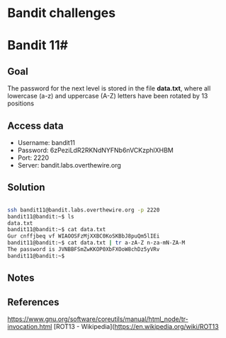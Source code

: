 
# Bandit challenges
# Bandit 11#

## Goal

The password for the next level is stored in the file **data.txt**, where all lowercase (a-z) and uppercase (A-Z) letters have been rotated by 13 positions

## Access data

+ Username: bandit11
+ Password: 6zPeziLdR2RKNdNYFNb6nVCKzphlXHBM
+ Port: 2220
+ Server: bandit.labs.overthewire.org
## Solution

```bash

ssh bandit11@bandit.labs.overthewire.org -p 2220
bandit11@bandit:~$ ls
data.txt
bandit11@bandit:~$ cat data.txt
Gur cnffjbeq vf WIAOOSFzMjXXBC0KoSKBbJ8puQm5lIEi
bandit11@bandit:~$ cat data.txt | tr a-zA-Z n-za-mN-ZA-M
The password is JVNBBFSmZwKKOP0XbFXOoW8chDz5yVRv
bandit11@bandit:~$

````

## Notes

## References
https://www.gnu.org/software/coreutils/manual/html_node/tr-invocation.html
[ROT13 - Wikipedia](https://en.wikipedia.org/wiki/ROT13